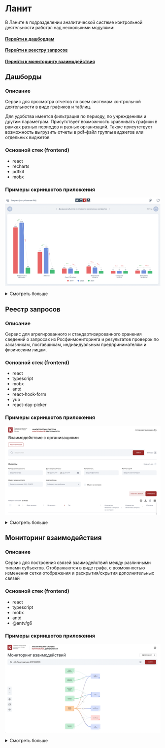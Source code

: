 # Ланит

В Ланите в подразделении аналитической системе контрольной деятельности работал над несколькими модулями:

#### [Перейти к дашбордам](#дашборды)
#### [Перейти к реестру запросов](#реестр-запросов)
#### [Перейти к мониторингу взаимодействия](#мониторинг-взаимодействия)

## Дашборды

### Описание
Сервис для просмотра отчетов по всем системам контрольной деятельности в виде графиков и таблиц.

Для удобства имеется фильтрация по периоду, по учреждениям и другим параметрам. Присутствует возможность сравнивать графики в рамках разных периодов и разных организаций. Также присутствует возможность выгрузить отчеты в pdf-файл группы виджетов или отдельных виджетов

### Основной стек (frontend)

- react
- recharts
- pdfkit
- mobx

### Примеры скриншотов приложения

![img_2.png](screenshots/img_2.png)

<details>
  <summary>Смотреть больше</summary>

![img.png](screenshots/img.png)
![img_1.png](screenshots/img_1.png)
![img_3.png](screenshots/img_3.png)
![img_4.png](screenshots/img_4.png)
![img_5.png](screenshots/img_5.png)
![img_6.png](screenshots/img_6.png)
![img_7.png](screenshots/img_7.png)
![img_8.png](screenshots/img_8.png)
![img_9.png](screenshots/img_9.png)
![img_10.png](screenshots/img_10.png)

</details>

## Реестр запросов

### Описание
Сервис для агрегированного и стандартизированного хранения сведений о запросах из Росфинмониторинга и результатов проверок по заказчикам, поставщикам, индивидуальным предпринимателям и физическим лицам.

### Основной стек (frontend)

- react
- typescript
- mobx
- antd
- react-hook-form
- yup
- react-day-picker

### Примеры скриншотов приложения

![img_14.png](screenshots/img_14.png)

<details>
  <summary>Смотреть больше</summary>

![img_15.png](screenshots/img_15.png)
![img_16.png](screenshots/img_16.png)
![img_17.png](screenshots/img_17.png)
![img_18.png](screenshots/img_18.png)

</details>


## Мониторинг взаимодействия

### Описание
Сервис для построения связей взаимодействий между различными типами субъектов. Отображаются в виде графа, с возможностью изменения сетки отображения и раскрытия/скрытия дополнительных связей

### Основной стек (frontend)

- react
- typescript
- mobx
- antd
- @antv/g6

### Примеры скриншотов приложения

![img_11.png](screenshots/img_11.png)

<details>
  <summary>Смотреть больше</summary>

![img_12.png](screenshots/img_12.png)
![img_13.png](screenshots/img_13.png)

</details>

